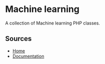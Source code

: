 # Machine learning
A collection of Machine learning PHP classes.

## Sources
* [Home](http://willembressers.github.io/machinelearning/)
* [Documentation](http://machinelearning.readthedocs.org/en/latest/)
